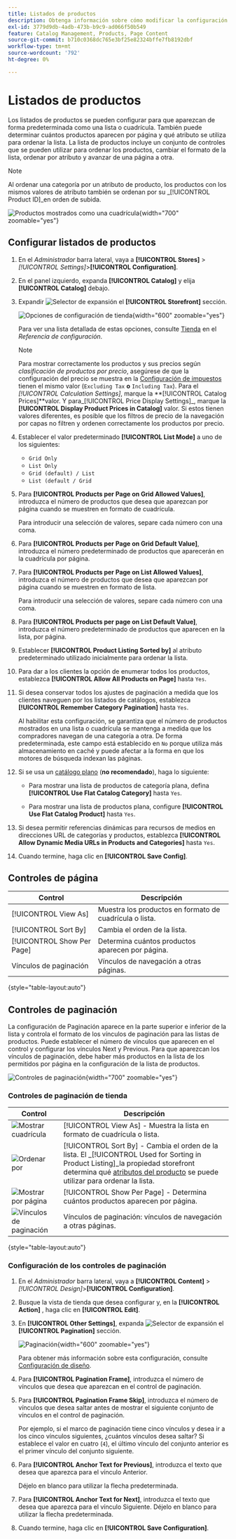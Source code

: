 ```yaml
---
title: Listados de productos
description: Obtenga información sobre cómo modificar la configuración de la lista de productos, que determina cuántos productos aparecen por página y qué atributo se utiliza para ordenarla.
exl-id: 3779d9db-4adb-473b-b9c9-ad066f50b549
feature: Catalog Management, Products, Page Content
source-git-commit: b710c0368dc765e3bf25e82324bffe7fb8192dbf
workflow-type: tm+mt
source-wordcount: '792'
ht-degree: 0%

---
```


# Listados de productos

Los listados de productos se pueden configurar para que aparezcan de forma predeterminada como una lista o cuadrícula. También puede determinar cuántos productos aparecen por página y qué atributo se utiliza para ordenar la lista. La lista de productos incluye un conjunto de controles que se pueden utilizar para ordenar los productos, cambiar el formato de la lista, ordenar por atributo y avanzar de una página a otra.

>[!NOTE]
>
>Al ordenar una categoría por un atributo de producto, los productos con los mismos valores de atributo también se ordenan por su _[!UICONTROL Product ID]_en orden de subida.

![Productos mostrados como una cuadrícula](./assets/storefront-catalog-page.png){width="700" zoomable="yes"}

## Configurar listados de productos

1. En el _Administrador_ barra lateral, vaya a **[!UICONTROL Stores]** > _[!UICONTROL Settings]_>**[!UICONTROL Configuration]**.

1. En el panel izquierdo, expanda **[!UICONTROL Catalog]** y elija **[!UICONTROL Catalog]** debajo.

1. Expandir ![Selector de expansión](../assets/icon-display-expand.png) el **[!UICONTROL Storefront]** sección.

   ![Opciones de configuración de tienda](../configuration-reference/catalog/assets/catalog-storefront.png){width="600" zoomable="yes"}

   Para ver una lista detallada de estas opciones, consulte [Tienda](../configuration-reference/catalog/catalog.md#storefront) en el _Referencia de configuración_.

   >[!NOTE]
   >
   >Para mostrar correctamente los productos y sus precios según _clasificación de productos por precio_, asegúrese de que la configuración del precio se muestra en la [Configuración de impuestos](../configuration-reference/sales/tax.md) tienen el mismo valor (`Excluding Tax` **o** `Including Tax`). Para el _[!UICONTROL Calculation Settings]_, marque la **[!UICONTROL Catalog Prices]**valor. Y para_[!UICONTROL Price Display Settings]_, marque la **[!UICONTROL Display Product Prices in Catalog]** valor. Si estos tienen valores diferentes, es posible que los filtros de precio de la navegación por capas no filtren y ordenen correctamente los productos por precio.

1. Establecer el valor predeterminado **[!UICONTROL List Mode]** a uno de los siguientes:

   - `Grid Only`
   - `List Only`
   - `Grid (default) / List`
   - `List (default / Grid`

1. Para **[!UICONTROL Products per Page on Grid Allowed Values]**, introduzca el número de productos que desea que aparezcan por página cuando se muestren en formato de cuadrícula.

   Para introducir una selección de valores, separe cada número con una coma.

1. Para **[!UICONTROL Products per Page on Grid Default Value]**, introduzca el número predeterminado de productos que aparecerán en la cuadrícula por página.

1. Para **[!UICONTROL Products per Page on List Allowed Values]**, introduzca el número de productos que desea que aparezcan por página cuando se muestren en formato de lista.

   Para introducir una selección de valores, separe cada número con una coma.

1. Para **[!UICONTROL Products per page on List Default Value]**, introduzca el número predeterminado de productos que aparecen en la lista, por página.

1. Establecer **[!UICONTROL Product Listing Sorted by]** al atributo predeterminado utilizado inicialmente para ordenar la lista.

1. Para dar a los clientes la opción de enumerar todos los productos, establezca **[!UICONTROL Allow All Products on Page]** hasta `Yes`.

1. Si desea conservar todos los ajustes de paginación a medida que los clientes naveguen por los listados de catálogos, establezca **[!UICONTROL Remember Category Pagination]** hasta `Yes`.

   Al habilitar esta configuración, se garantiza que el número de productos mostrados en una lista o cuadrícula se mantenga a medida que los compradores navegan de una categoría a otra. De forma predeterminada, este campo está establecido en `No` porque utiliza más almacenamiento en caché y puede afectar a la forma en que los motores de búsqueda indexan las páginas.

1. Si se usa un [catálogo plano](catalog-flat.md) (**no recomendado**), haga lo siguiente:

   - Para mostrar una lista de productos de categoría plana, defina **[!UICONTROL Use Flat Catalog Category]** hasta `Yes`.

   - Para mostrar una lista de productos plana, configure **[!UICONTROL Use Flat Catalog Product]** hasta `Yes`.

1. Si desea permitir referencias dinámicas para recursos de medios en direcciones URL de categorías y productos, establezca **[!UICONTROL Allow Dynamic Media URLs in Products and Categories]** hasta `Yes`.

1. Cuando termine, haga clic en **[!UICONTROL Save Config]**.

## Controles de página

| Control | Descripción |
|--- |--- |
| [!UICONTROL View As] | Muestra los productos en formato de cuadrícula o lista. |
| [!UICONTROL Sort By] | Cambia el orden de la lista. |
| [!UICONTROL Show Per Page] | Determina cuántos productos aparecen por página. |
| Vínculos de paginación | Vínculos de navegación a otras páginas. |

{style="table-layout:auto"}

## Controles de paginación

La configuración de Paginación aparece en la parte superior e inferior de la lista y controla el formato de los vínculos de paginación para las listas de productos. Puede establecer el número de vínculos que aparecen en el control y configurar los vínculos Next y Previous. Para que aparezcan los vínculos de paginación, debe haber más productos en la lista de los permitidos por página en la configuración de la lista de productos.

![Controles de paginación](./assets/storefront-pagination-controls.png){width="700" zoomable="yes"}

### Controles de paginación de tienda

| Control | Descripción |
|--- |--- |
| ![Mostrar cuadrícula](./assets/controls-pagination-list-grid.png) | [!UICONTROL View As] - Muestra la lista en formato de cuadrícula o lista. |
| ![Ordenar por](./assets/control-pagination-sort-by.png) | [!UICONTROL Sort By] - Cambia el orden de la lista. El _[!UICONTROL Used for Sorting in Product Listing]_la propiedad storefront determina qué [atributos del producto](../catalog/product-attributes.md) se puede utilizar para ordenar la lista. |
| ![Mostrar por página](./assets/control-pagination-show-per-page.png) | [!UICONTROL Show Per Page] - Determina cuántos productos aparecen por página. |
| ![Vínculos de paginación](./assets/control-pagination.png) | Vínculos de paginación: vínculos de navegación a otras páginas. |

{style="table-layout:auto"}

### Configuración de los controles de paginación

1. En el _Administrador_ barra lateral, vaya a **[!UICONTROL Content]** > _[!UICONTROL Design]_>**[!UICONTROL Configuration]**.

1. Busque la vista de tienda que desea configurar y, en la **[!UICONTROL Action]** , haga clic en **[!UICONTROL Edit]**.

1. En **[!UICONTROL Other Settings]**, expanda ![Selector de expansión](../assets/icon-display-expand.png) el **[!UICONTROL Pagination]** sección.

   ![Paginación](./assets/config-design-pagination.png){width="600" zoomable="yes"}

   Para obtener más información sobre esta configuración, consulte [Configuración de diseño](../content-design/configuration.md).

1. Para **[!UICONTROL Pagination Frame]**, introduzca el número de vínculos que desea que aparezcan en el control de paginación.

1. Para **[!UICONTROL Pagination Frame Skip]**, introduzca el número de vínculos que desea saltar antes de mostrar el siguiente conjunto de vínculos en el control de paginación.

   Por ejemplo, si el marco de paginación tiene cinco vínculos y desea ir a los cinco vínculos siguientes, ¿cuántos vínculos desea saltar? Si establece el valor en cuatro (`4`), el último vínculo del conjunto anterior es el primer vínculo del conjunto siguiente.

1. Para **[!UICONTROL Anchor Text for Previous]**, introduzca el texto que desea que aparezca para el vínculo Anterior.

   Déjelo en blanco para utilizar la flecha predeterminada.

1. Para **[!UICONTROL Anchor Text for Next]**, introduzca el texto que desea que aparezca para el vínculo Siguiente. Déjelo en blanco para utilizar la flecha predeterminada.

1. Cuando termine, haga clic en **[!UICONTROL Save Configuration]**.
